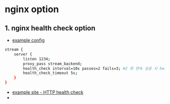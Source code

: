 # nginx option

## 1. nginx health check option

- [example config](./nginx_health_check.conf)  

```sh
stream {
    server {
        listen 1234;
        proxy_pass stream_backend;
        health_check interval=10s passes=2 fails=3; #2 회 연속 성공 시 healthcheck pass, 3회 연속 실패 시 healthcheck fail 
        health_check_timeout 5s;
    }
}
```

- [example site - HTTP health check](https://docs.nginx.com/nginx/admin-guide/load-balancer/http-health-check)  
- 